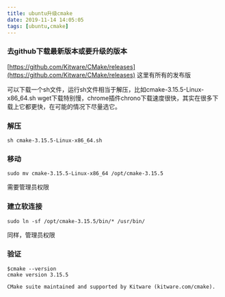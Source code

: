 ```yaml
---
title: ubuntu升级cmake
date: 2019-11-14 14:05:05
tags: [ubuntu,cmake]
---
```

### 去github下载最新版本或要升级的版本

[https://github.com/Kitware/CMake/releases](https://github.com/Kitware/CMake/releases)
这里有所有的发布版

可以下载一个sh文件，运行sh文件相当于解压，比如cmake-3.15.5-Linux-x86_64.sh
wget下载特别慢，chrome插件chrono下载速度很快，其实在很多下载上它都更快，在可能的情况下尽量选它。

### 解压
```
sh cmake-3.15.5-Linux-x86_64.sh
```
### 移动
```
sudo mv cmake-3.15.5-Linux-x86_64 /opt/cmake-3.15.5
```
需要管理员权限
### 建立软连接
```
sudo ln -sf /opt/cmake-3.15.5/bin/* /usr/bin/

```
同样，管理员权限
### 验证
```
$cmake --version
cmake version 3.15.5

CMake suite maintained and supported by Kitware (kitware.com/cmake).

```